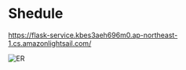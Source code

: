 # Shedule
https://flask-service.kbes3aeh696m0.ap-northeast-1.cs.amazonlightsail.com/

![ER](https://user-images.githubusercontent.com/77966592/168806114-0a140a9f-655f-4662-b3fc-a8c052fefdbf.png)


